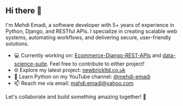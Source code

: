 ## Hi there 👋

I'm Mehdi Emadi, a software developer with 5+ years of experience in Python, Django, and RESTful APIs. I specialize in creating scalable web systems, automating workflows, and delivering secure, user-friendly solutions. 

- 💻 Currently working on: [Ecommerce-Django-REST-APIs](https://github.com/mhdemd/Ecommerce-Django-REST-APIs.git) and [data-science-suite](https://github.com/mhdemd/data-science-suite.git). Feel free to contribute        to either project! 
- 🌐 Explore my latest project: [newbrickltd.co.uk](https://newbrickltd.co.uk)
- 🎥 Learn Python on my YouTube channel: [@mehdi-emadi]([https://youtube.com/@mehdi-emadi](https://www.youtube.com/@mehdi-emadi))
- 📫 Reach me via email: mahdi.emadi@yahoo.com  

Let's collaborate and build something amazing together! 🚀
